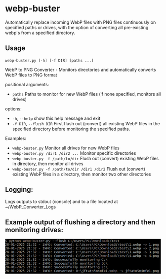 # webp-buster
Automatically replace incoming WebP files with PNG files continuously on specified paths or drives, with the option of converting all pre-existing webp's from a specified directory.

##  Usage
`webp-buster.py [-h] [-f DIR] [paths ...]`

WebP to PNG Converter - Monitors directories and automatically converts WebP files to PNG format

positional arguments:
- `paths`              Paths to monitor for new WebP files (if none specified,
                       monitors all drives)

options:
-  `-h`, `--help`           show this help message and exit
-  `-f DIR`, `--flush DIR`  First flush out (convert) all existing WebP files in
                       the specified directory before monitoring the specified
                       paths.

Examples:
- `webp-buster.py` Monitor all drives for new WebP files
- `webp-buster.py /dir1 /dir2 ...` Monitor specific directories
- `webp-buster.py -f /path/to/dir` Flush out (convert) existing WebP files in directory, then monitor all drives
- `webp-buster.py -f /path/to/dir /dir1 /dir2` Flush out (convert) existing WebP files in a directory, then monitor two other directories

## Logging:
Logs outputs to stdout (console) and to a file located at ~/WebP_Converter_Logs

## Example output of flushing a directory and then monitoring drives:
![Test Image](test.PNG)
